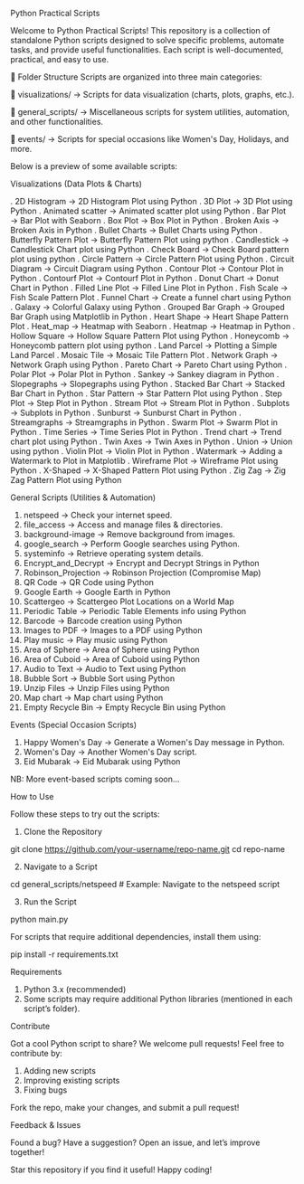 Python Practical Scripts

Welcome to Python Practical Scripts! This repository is a collection of standalone Python scripts designed to solve specific problems, automate tasks, and provide useful functionalities. Each script is well-documented, practical, and easy to use.

📁 Folder Structure
Scripts are organized into three main categories:

📂 visualizations/ → Scripts for data visualization (charts, plots, graphs, etc.).

📂 general_scripts/ → Miscellaneous scripts for system utilities, automation, and other functionalities.

📂 events/ → Scripts for special occasions like Women's Day, Holidays, and more.

Below is a preview of some available scripts:

Visualizations (Data Plots & Charts)

. 2D Histogram → 2D Histogram Plot using Python
. 3D Plot → 3D Plot using Python
. Animated scatter → Animated scatter plot using Python
. Bar Plot → Bar Plot with Seaborn
. Box Plot → Box Plot in Python
. Broken Axis → Broken Axis in Python
. Bullet Charts → Bullet Charts using Python
. Butterfly Pattern Plot → Butterfly Pattern Plot using python
. Candlestick → Candlestick Chart plot using Python
. Check Board → Check Board pattern plot using python
. Circle Pattern → Circle Pattern Plot using Python
. Circuit Diagram → Circuit Diagram using Python
. Contour Plot → Contour Plot in Python
. Contourf Plot → Contourf Plot in Python
. Donut Chart → Donut Chart in Python
. Filled Line Plot → Filled Line Plot in Python
. Fish Scale → Fish Scale Pattern Plot
. Funnel Chart → Create a funnel chart using Python
. Galaxy → Colorful Galaxy using Python
. Grouped Bar Graph → Grouped Bar Graph using Matplotlib in Python
. Heart Shape → Heart Shape Pattern Plot
. Heat_map → Heatmap with Seaborn
. Heatmap → Heatmap in Python
. Hollow Square → Hollow Square Pattern Plot using Python
. Honeycomb → Honeycomb pattern plot using python
. Land Parcel → Plotting a Simple Land Parcel
. Mosaic Tile → Mosaic Tile Pattern Plot
. Network Graph → Network Graph using Python
. Pareto Chart → Pareto Chart using Python
. Polar Plot → Polar Plot in Python
. Sankey → Sankey diagram in Python
. Slopegraphs → Slopegraphs using Python
. Stacked Bar Chart → Stacked Bar Chart in Python
. Star Pattern → Star Pattern Plot using Python
. Step Plot → Step Plot in Python
. Stream Plot → Stream Plot in Python
. Subplots → Subplots in Python
. Sunburst → Sunburst Chart in Python
. Streamgraphs → Streamgraphs in Python
. Swarm Plot → Swarm Plot in Python
. Time Series → Time Series Plot in Python
. Trend chart → Trend chart plot using Python
. Twin Axes → Twin Axes in Python
. Union → Union using python
. Violin Plot → Violin Plot in Python
. Watermark → Adding a Watermark to Plot in Matplotlib
. Wireframe Plot → Wireframe Plot using Python
. X-Shaped → X-Shaped Pattern Plot using Python
. Zig Zag → Zig Zag Pattern Plot using Python

General Scripts (Utilities & Automation)

1. netspeed → Check your internet speed.
2. file_access → Access and manage files & directories.
3. background-image → Remove background from images.
4. google_search → Perform Google searches using Python.
5. systeminfo → Retrieve operating system details.
6. Encrypt_and_Decrypt → Encrypt and Decrypt Strings in Python
7. Robinson_Projection → Robinson Projection (Compromise Map)
8. QR Code → QR Code using Python
9. Google Earth → Google Earth in Python
10. Scattergeo → Scattergeo Plot Locations on a World Map
11. Periodic Table → Periodic Table Elements info using Python
12. Barcode → Barcode creation using Python
13. Images to PDF → Images to a PDF using Python
14. Play music → Play music using Python
15. Area of Sphere → Area of Sphere using Python
16. Area of Cuboid → Area of Cuboid using Python
17. Audio to Text → Audio to Text using Python
18. Bubble Sort → Bubble Sort using Python
19. Unzip Files → Unzip Files using Python
20. Map chart → Map chart using Python
21. Empty Recycle Bin → Empty Recycle Bin using Python

Events (Special Occasion Scripts)

1. Happy Women's Day → Generate a Women's Day message in Python.
2. Women's Day → Another Women's Day script.
3. Eid Mubarak → Eid Mubarak using Python

NB: More event-based scripts coming soon...

How to Use

Follow these steps to try out the scripts:

1. Clone the Repository

git clone https://github.com/your-username/repo-name.git
cd repo-name

2. Navigate to a Script

cd general_scripts/netspeed # Example: Navigate to the netspeed script

3. Run the Script

python main.py

For scripts that require additional dependencies, install them using:

pip install -r requirements.txt

Requirements

1. Python 3.x (recommended)
2. Some scripts may require additional Python libraries (mentioned in each script’s folder).

Contribute

Got a cool Python script to share? We welcome pull requests! Feel free to contribute by:

1. Adding new scripts
2. Improving existing scripts
3. Fixing bugs

Fork the repo, make your changes, and submit a pull request!

Feedback & Issues

Found a bug? Have a suggestion? Open an issue, and let’s improve together!

Star this repository if you find it useful! Happy coding!
